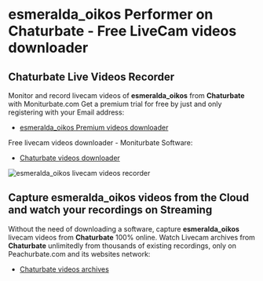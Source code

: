 # esmeralda_oikos Performer on Chaturbate - Free LiveCam videos downloader

## Chaturbate Live Videos Recorder

Monitor and record livecam videos of **esmeralda_oikos** from **Chaturbate** with Moniturbate.com
Get a premium trial for free by just and only registering with your Email address:
* [esmeralda_oikos Premium videos downloader](https://moniturbate.com/request-demo-licence-key.html)

Free livecam videos downloader - Moniturbate Software:
* [Chaturbate videos downloader](https://moniturbate.com/moniturbate-download-software.html)

![esmeralda_oikos livecam videos recorder](https://peachurnet.com/templates/moniturbate-software.png)


## Capture esmeralda_oikos videos from the Cloud and watch your recordings on Streaming

Without the need of downloading a software, capture **esmeralda_oikos** livecam videos from **Chaturbate** 100% online.
Watch Livecam archives from **Chaturbate** unlimitedly from thousands of existing recordings, only on Peachurbate.com and its websites network:
* [Chaturbate videos archives](https://peachurnet.com/)
